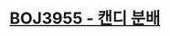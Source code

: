 # [BOJ3955 - 캔디 분배](https://www.acmicpc.net/problem/3955)
<!--tags: extended euclidean algorithm, math, number theory-->
